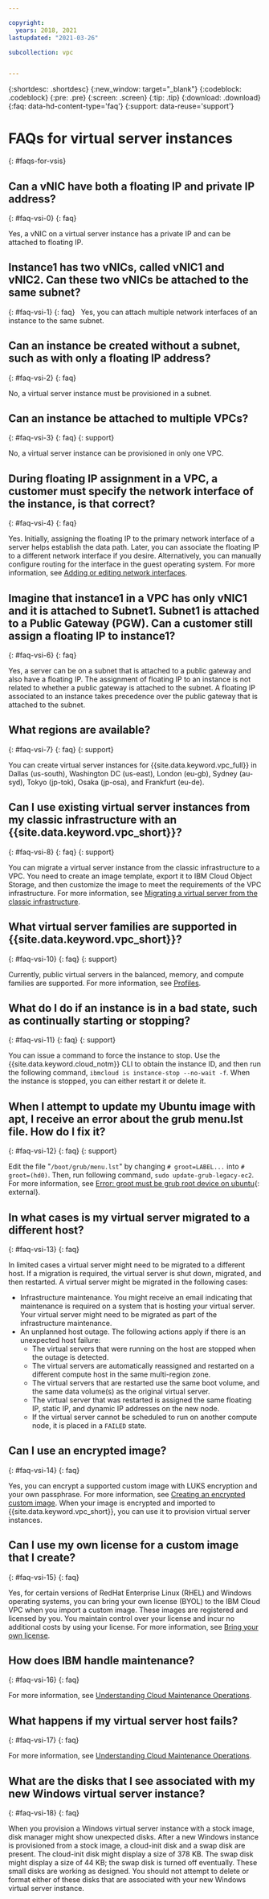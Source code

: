 ```yaml
---

copyright:
  years: 2018, 2021
lastupdated: "2021-03-26"

subcollection: vpc


---
```


{:shortdesc: .shortdesc}
{:new_window: target="_blank"}
{:codeblock: .codeblock}
{:pre: .pre}
{:screen: .screen}
{:tip: .tip}
{:download: .download}
{:faq: data-hd-content-type='faq'}
{:support: data-reuse='support'}

# FAQs for virtual server instances
{: #faqs-for-vsis}

## Can a vNIC have both a floating IP and private IP address?
{: #faq-vsi-0}
{: faq}

Yes, a vNIC on a virtual server instance has a private IP and can be attached to floating IP.

## Instance1 has two vNICs, called vNIC1 and vNIC2. Can these two vNICs be attached to the same subnet?
{: #faq-vsi-1}
{: faq}
 
Yes, you can attach multiple network interfaces of an instance to the same subnet.

## Can an instance be created without a subnet, such as with only a floating IP address?
{: #faq-vsi-2}
{: faq}

No, a virtual server instance must be provisioned in a subnet.

## Can an instance be attached to multiple VPCs?
{: #faq-vsi-3}
{: faq}
{: support}

No, a virtual server instance can be provisioned in only one VPC.

## During floating IP assignment in a VPC, a customer must specify the network interface of the instance, is that correct?
{: #faq-vsi-4}
{: faq}

Yes. Initially, assigning the floating IP to the primary network interface of a server helps establish the data path. Later, you can associate the floating IP to a different network interface if you desire. Alternatively, you can manually configure routing for the interface in the guest operating system. For more information, see [Adding or editing network interfaces](/docs/vpc?topic=vpc-using-instance-vnics#editing-network-interfaces). 

## Imagine that instance1 in a VPC has only vNIC1 and it is attached to Subnet1. Subnet1 is attached to a Public Gateway (PGW). Can a customer still assign a floating IP to instance1?
{: #faq-vsi-6}
{: faq}

Yes, a server can be on a subnet that is attached to a public gateway and also have a floating IP. The assignment of floating IP to an instance is not related to whether a public gateway is attached to the subnet. A floating IP associated to an instance takes precedence over the public gateway that is attached to the subnet.

## What regions are available?
{: #faq-vsi-7}
{: faq}
{: support}

You can create virtual server instances for {{site.data.keyword.vpc_full}} in Dallas (us-south), Washington DC (us-east), London (eu-gb), Sydney (au-syd), Tokyo (jp-tok), Osaka (jp-osa), and Frankfurt (eu-de).

## Can I use existing virtual server instances from my classic infrastructure with an {{site.data.keyword.vpc_short}}?
{: #faq-vsi-8}
{: faq}
{: support}

You can migrate a virtual server instance from the classic infrastructure to a VPC. You need to create an image template, export it to IBM Cloud Object Storage, and then customize the image to meet the requirements of the VPC infrastructure. For more information, see [Migrating a virtual server from the classic infrastructure](/docs/vpc?topic=vpc-migrate-vsi-to-vpc).

## What virtual server families are supported in {{site.data.keyword.vpc_short}}?
{: #faq-vsi-10}
{: faq}
{: support}

Currently, public virtual servers in the balanced, memory, and compute families are supported. For more information, see [Profiles](/docs/vpc?topic=vpc-profiles#profiles).

## What do I do if an instance is in a bad state, such as continually starting or stopping?
{: #faq-vsi-11}
{: faq}
{: support}

You can issue a command to force the instance to stop. Use the {{site.data.keyword.cloud_notm}} CLI to obtain the instance ID, and then run the following command, `ibmcloud is instance-stop --no-wait -f`.  When the instance is stopped, you can either restart it or delete it.

## When I attempt to update my Ubuntu image with apt, I receive an error about the grub menu.lst file. How do I fix it?
{: #faq-vsi-12}
{: faq}
{: support}

Edit the file "`/boot/grub/menu.lst`" by changing `# groot=LABEL...` into `# groot=(hd0)`. Then, run following command, `sudo update-grub-legacy-ec2`. For more information, see [Error: groot must be grub root device on ubuntu](https://developer.ibm.com/answers/questions/462237/error-groot-must-be-grub-root-device-on-ubuntu/){: external}.

## In what cases is my virtual server migrated to a different host?
{: #faq-vsi-13}
{: faq}

In limited cases a virtual server might need to be migrated to a different host. If a migration is required, the virtual server is shut down, migrated, and then restarted. A virtual server might be migrated in the following cases:

* Infrastructure maintenance. You might receive an email indicating that maintenance is required on a system that is hosting your virtual server. Your virtual server might need to be migrated as part of the infrastructure maintenance.
* An unplanned host outage. The following actions apply if there is an unexpected host failure:
    * The virtual servers that were running on the host are stopped when the outage is detected. 
    * The virtual servers are automatically reassigned and restarted on a different compute host in the same multi-region zone. 
    * The virtual servers that are restarted use the same boot volume, and the same data volume(s) as the original virtual server.  
    * The virtual server that was restarted is assigned the same floating IP, static IP, and dynamic IP addresses on the new node.  
    * If the virtual server cannot be scheduled to run on another compute node, it is placed in a `FAILED` state.

## Can I use an encrypted image?
{: #faq-vsi-14}
{: faq}

Yes, you can encrypt a supported custom image with LUKS encryption and your own passphrase. For more information, see [Creating an encrypted custom image](/docs/vpc?topic=vpc-create-encrypted-custom-image). When your image is encrypted and imported to {{site.data.keyword.vpc_short}}, you can use it to provision virtual server instances.

## Can I use my own license for a custom image that I create?
{: #faq-vsi-15}
{: faq}

Yes, for certain versions of RedHat Enterprise Linux (RHEL) and Windows operating systems, you can bring your own license (BYOL) to the IBM Cloud VPC when you import a custom image. These images are registered and licensed by you. You maintain control over your license and incur no additional costs by using your license. For more information, see [Bring your own license](/docs/vpc?topic=vpc-byol-vpc-about).

## How does IBM handle maintenance?
{: #faq-vsi-16}
{: faq}

For more information, see [Understanding Cloud Maintenance Operations](/docs/vpc?topic=vpc-about-cloud-maintenance).

## What happens if my virtual server host fails?
{: #faq-vsi-17}
{: faq}

For more information, see [Understanding Cloud Maintenance Operations](/docs/vpc?topic=vpc-about-cloud-maintenance).

## What are the disks that I see associated with my new Windows virtual server instance?
{: #faq-vsi-18}
{: faq}

When you provision a Windows virtual server instance with a stock image, disk manager might show unexpected disks. After a new Windows instance is provisioned from a stock image, a cloud-init disk and a swap disk are present. The cloud-init disk might display a size of 378 KB. The swap disk might display a size of 44 KB; the swap disk is turned off eventually. These small disks are working as designed. You should not attempt to delete or format either of these disks that are associated with your new Windows virtual server instance. 
